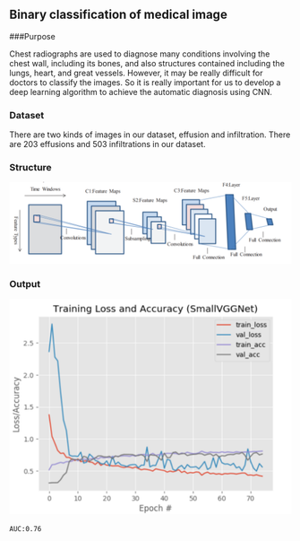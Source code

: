 ## Binary classification of medical image

###Purpose

Chest radiographs are used to diagnose many conditions involving the chest wall, including its bones, and also structures contained including the lungs, heart, and great vessels. However, it may be really difficult for doctors to classify the images. So it is really important for us to develop a deep learning algorithm to achieve the automatic diagnosis using CNN.

### Dataset

There are two kinds of images in our dataset, effusion and infiltration. There are 203 effusions and 503 infiltrations in our dataset.

### Structure

![image-20200117133421155](../pictures/image-20200117133421155.png)

### Output

<img src="../pictures/image-20200117134303712.png" alt="image-20200117134303712" style="zoom:50%;" />

``AUC:0.76``